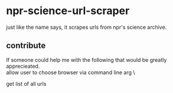 # npr-science-url-scraper
just like the name says, it scrapes urls from npr's science archive.
## contribute
If someone could help me with the following that would be greatly apprecieated. \
allow user to choose browser via command line arg \

get list of all urls 

